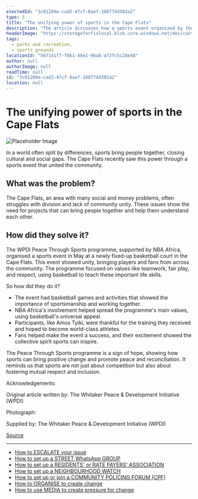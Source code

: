 ```yaml
---
electedId: "3c01209e-cad2-47cf-8aef-108774d382a2"
type: 3
title: "The unifying power of sports in the Cape Flats"
description: "The article discusses how a sports event organized by the WPDI Peace Through Sports programme, with support from NBA Africa, successfully united the Cape Flats community. It highlights the importance of sports in bridging social divides and promoting values like teamwork and respect."
headerImage: "https://storageforfixlocal.blob.core.windows.net/dev/content/3c01209e-cad2-47cf-8aef-108774d382a2/images/3c01209e-cad2-47cf-8aef-108774d382a2.webp"
tags:
  - parks and recreation,
  - sports grounds
locationId: "567141f7-f0b1-46e1-96a8-a72fc5c28e48"
author: null
authorImage: null
readTime: null
id: "3c01209e-cad2-47cf-8aef-108774d382a2"
location: null
---
```


# The unifying power of sports in the Cape Flats

![Placeholder Image](https://storageforfixlocal.blob.core.windows.net/dev/content/3c01209e-cad2-47cf-8aef-108774d382a2/images/3c01209e-cad2-47cf-8aef-108774d382a2.webp)

  
In a world often split by differences, sports bring people together, closing cultural and social gaps. The Cape Flats recently saw this power through a sports event that united the community.

  
## What was the problem?  
The Cape Flats, an area with many social and money problems, often struggles with division and lack of community unity. These issues show the need for projects that can bring people together and help them understand each other.

  
## How did they solve it?  
The WPDI Peace Through Sports programme, supported by NBA Africa, organised a sports event in May at a newly fixed-up basketball court in the Cape Flats. This event showed unity, bringing players and fans from across the community. The programme focused on values like teamwork, fair play, and respect, using basketball to teach these important life skills.

So how did they do it?
- The event had basketball games and activities that showed the importance of sportsmanship and working together.
- NBA Africa's involvement helped spread the programme's main values, using basketball's universal appeal.
- Participants, like Amos Tyiki, were thankful for the training they received and hoped to become world-class athletes.
- Fans helped make the event a success, and their excitement showed the collective spirit sports can inspire.

The Peace Through Sports programme is a sign of hope, showing how sports can bring positive change and promote peace and reconciliation. It reminds us that sports are not just about competition but also about fostering mutual respect and inclusion.

Acknowledgements:

Original article written by: 	The Whitaker Peace & Development Initiative (WPDI)

Photograph:

Supplied by: The Whitaker Peace & Development Initiative (WPDI)

[Source](https://wpdi.org/news/the-unifying-power-of-sports-over-1000-people-from-the-cape-flats-south-africa-come-together-for-basketball-event/)

---

- [How to ESCALATE your issue](/content/5c82dc08-0baf-410a-8de9-f7959a4beb3d/)
- [How to set up a STREET WhatsApp GROUP](/content/d6dea590-a527-494e-a551-c338f3bac46b/)
- [How to set up a RESIDENTS' or RATE PAYERS' ASSOCIATION](/content/70f67bab-f596-433f-9f13-f6545cff700e/)
- [How to set up a NEIGHBOURHOOD WATCH](/content/475ff4fc-c8c6-4c0c-a454-6f6dc42c6ce8/)
- [How to set up or join a COMMUNITY POLICING FORUM (CPF)](/content/475ff4fc-c8c6-4c0c-a454-6f6dc42c6ce8/)
- [How to ORGANISE to create change](/content/2797a122-a084-4237-8d99-8e1c4aea4f6e/)
- [How to use MEDIA to create pressure for change](/content/c13796b6-860b-4830-ba7f-c0113cf9daae/)